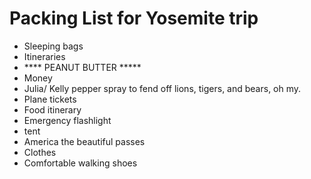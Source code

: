 # Packing List for Yosemite trip
  * Sleeping bags
  * Itineraries
  * **** PEANUT BUTTER *****
  * Money 
  * Julia/ Kelly pepper spray to fend off lions, tigers, and bears, oh my.
  * Plane tickets
  * Food itinerary
  * Emergency flashlight 
  * tent
  * America the beautiful passes
  * Clothes 
  * Comfortable walking shoes 
  
  
